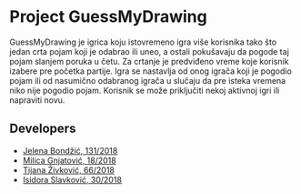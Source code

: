 # Project GuessMyDrawing

GuessMyDrawing je igrica koju istovremeno igra više korisnika tako što jedan crta pojam koji je odabrao ili uneo, a ostali pokušavaju da pogode taj pojam slanjem poruka u četu. Za crtanje je predviđeno vreme koje korisnik izabere pre početka partije. Igra se nastavlja od onog igrača koji je pogodio pojam ili od nasumično odabranog igrača u slučaju da pre isteka vremena niko nije pogodio pojam. Korisnik se može priključiti nekoj aktivnoj igri ili napraviti novu.

## Developers

- [Jelena Bondžić, 131/2018](https://gitlab.com/JelenaBondzic)
- [Milica Gnjatović, 18/2018](https://gitlab.com/milicagnjatovic18)
- [Tijana Živković, 66/2018](https://gitlab.com/tijanazivkovic)
- [Isidora Slavković, 30/2018](https://gitlab.com/IsidoraSlavkovic)
